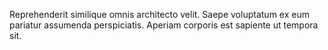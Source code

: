 Reprehenderit similique omnis architecto velit. Saepe voluptatum ex eum pariatur assumenda perspiciatis. Aperiam corporis est sapiente ut tempora sit.